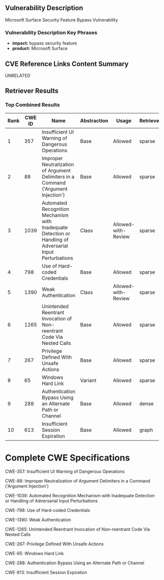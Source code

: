 ## Vulnerability Description
Microsoft Surface Security Feature Bypass Vulnerability

### Vulnerability Description Key Phrases
- **impact:** bypass security feature
- **product:** Microsoft Surface

## CVE Reference Links Content Summary
UNRELATED

## Retriever Results

### Top Combined Results

| Rank | CWE ID | Name | Abstraction | Usage  | Retrievers | Individual Scores |
|------|--------|------|-------------|-------|------------|-------------------|
| 1 | 357 | Insufficient UI Warning of Dangerous Operations | Base | Allowed | sparse | 0.010 |
| 2 | 88 | Improper Neutralization of Argument Delimiters in a Command ('Argument Injection') | Base | Allowed | sparse | 0.008 |
| 3 | 1039 | Automated Recognition Mechanism with Inadequate Detection or Handling of Adversarial Input Perturbations | Class | Allowed-with-Review | sparse | 0.008 |
| 4 | 798 | Use of Hard-coded Credentials | Base | Allowed | sparse | 0.008 |
| 5 | 1390 | Weak Authentication | Class | Allowed-with-Review | sparse | 0.007 |
| 6 | 1265 | Unintended Reentrant Invocation of Non-reentrant Code Via Nested Calls | Base | Allowed | sparse | 0.007 |
| 7 | 267 | Privilege Defined With Unsafe Actions | Base | Allowed | sparse | 0.007 |
| 8 | 65 | Windows Hard Link | Variant | Allowed | sparse | 0.007 |
| 9 | 288 | Authentication Bypass Using an Alternate Path or Channel | Base | Allowed | dense | 0.534 |
| 10 | 613 | Insufficient Session Expiration | Base | Allowed | graph | 0.002 |



# Complete CWE Specifications

CWE-357: Insufficient UI Warning of Dangerous Operations

CWE-88: Improper Neutralization of Argument Delimiters in a Command ('Argument Injection')

CWE-1039: Automated Recognition Mechanism with Inadequate Detection or Handling of Adversarial Input Perturbations

CWE-798: Use of Hard-coded Credentials

CWE-1390: Weak Authentication

CWE-1265: Unintended Reentrant Invocation of Non-reentrant Code Via Nested Calls

CWE-267: Privilege Defined With Unsafe Actions

CWE-65: Windows Hard Link

CWE-288: Authentication Bypass Using an Alternate Path or Channel

CWE-613: Insufficient Session Expiration